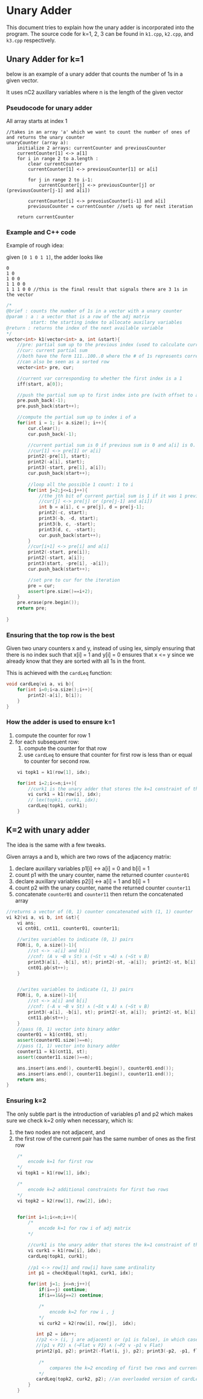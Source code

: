 # Unary Adder
This document tries to explain how the unary adder is incorporated into the program. 
The source code for k=1, 2, 3 can be found in `k1.cpp`, `k2.cpp`, and `k3.cpp` respectively. 
## Unary Adder for k=1
below is an example of a unary adder that counts the number of 1s in a given vector. 

It uses nC2 auxillary variables where n is the length of the given vector 

### Pseudocode for unary adder

All array starts at index 1

```
//takes in an array 'a' which we want to count the number of ones of and returns the unary counter
unaryCounter (array a):
	initialize 2 arrays: currentCounter and previousCounter
	currentCounter[1] <-> a[1]
	for i in range 2 to a.length :
		clear currentCounter
		currentCounter[1] <-> previousCounter[1] or a[i]
		
		for j in range 2 to i-1:
			currentCounter[j] <-> previousCounter[j] or (previousCounter[j-1] and a[i])
		
		currentCounter[i] <-> prevoiusCounter[i-1] and a[i]
		previousCounter = currentCounter //sets up for next iteration
		
	return currentCounter
```

### Example and C++ code

Example of rough idea: 

given `[0 1 0 1 1]`, the adder looks like

```
0
1 0
1 0 0
1 1 0 0
1 1 1 0 0 //this is the final result that signals there are 3 1s in the vector
```
```cpp
/*
@brief : counts the number of 1s in a vector with a unary counter
@param : a : a vector that is a row of the adj matrix
         start: the starting index to allocate auxilary variables
@return : returns the index of the next available variable
*/
vector<int> k1(vector<int> a, int &start){
    //pre: partial sum up to the previous index (used to calculate current partial sum)
    //cur: current partial sum
    //both have the form 111..100..0 where the # of 1s represents correspond to the number of ones up to the current index
    //can also be seen as a sorted row
    vector<int> pre, cur;

    //current var corresponding to whether the first index is a 1
    iff(start, a[0]);

    //push the partial sum up to first index into pre (with offset to avoid using index 0 of pre)
    pre.push_back(-1);
    pre.push_back(start++);

    //compute the partial sum up to index i of a
    for(int i = 1; i< a.size(); i++){
        cur.clear();
        cur.push_back(-1);

        //current partial sum is 0 if previous sum is 0 and a[i] is 0. 
        //cur[1] <-> pre[1] or a[i]
        print2(-pre[1], start);
        print2(-a[i], start);
        print3(-start, pre[1], a[i]);
        cur.push_back(start++);
        
        //loop all the possible 1 count: 1 to i
        for(int j=2;j<=i;j++){
            //the jth bit of current partial sum is 1 if it was 1 previously or it was 1 in the j-1th bit and a[i] is 1
            //cur[j] <-> pre[j] or (pre[j-1] and a[i])
            int b = a[i], c = pre[j], d = pre[j-1];
            print2(-c, start);
            print3(-b, -d, start);
            print3(b, c, -start);
            print3(d, c, -start);
            cur.push_back(start++);
        }
        //cur[i+1] <-> pre[i] and a[i]
        print2(-start, pre[i]);
        print2(-start, a[i]);
        print3(start, -pre[i], -a[i]);
        cur.push_back(start++);

        //set pre to cur for the iteration
        pre = cur;
        assert(pre.size()==i+2);
    }
    pre.erase(pre.begin());
    return pre;
    
}
```
### Ensuring that the top row is the best

Given two unary counters x and y, instead of using lex, simply ensuring that there is no index such that x[i] = 1 and y[i] = 0 ensures that x <= y since we already know that they are sorted with all 1s in the front. 

This is achieved with the `cardLeq` function:

```cpp
void cardLeq(vi a, vi b){
    for(int i=0;i<a.size();i++){
        print2(-a[i], b[i]);
    }
}
```

### How the adder is used to ensure k=1

1. compute the counter for row 1
2. for each subsequent row:
   1. compute the counter for that row
   2. use `cardLeq` to ensure that counter for first row is less than or equal to counter for second row. 

```cpp
	vi topk1 = k1(row[1], idx);

    for(int i=2;i<=n;i++){
        //curk1 is the unary adder that stores the k=1 constraint of the current row. 
        vi curk1 = k1(row[i], idx);
        // lex(topk1, curk1, idx);
        cardLeq(topk1, curk1);
    }
```



## K=2 with unary adder

The idea is the same with a few tweaks. 

Given arrays a and b, which are two rows of the adjacency matrix:

1. declare auxillary variables p1[i] <-> a[i] = 0 and b[i] = 1
2. count p1 with the unary counter, name the returned counter `counter01`
3. declare auxillary variables p2[i] <-> a[i] = 1 and b[i] = 1
4. count p2 with the unary counter, name the returned counter `counter11`
5. concatenate `counter01` and `counter11` then return the concatenated array

```cpp
//returns a vector of (0, 1) counter concatenated with (1, 1) counter
vi k2(vi a, vi b, int &st){
    vi ans;
    vi cnt01, cnt11, counter01, counter11;

    //writes variables to indicate (0, 1) pairs
    FOR(i, 0, a.size()-1){
        //st <-> -a[i] and b[i]
        //cnf: (A ∨ ¬B ∨ St) ∧ (¬St ∨ ¬A) ∧ (¬St ∨ B)
        print3(a[i], -b[i], st); print2(-st, -a[i]);  print2(-st, b[i]);
        cnt01.pb(st++);
    }


    //writes variables to indicate (1, 1) pairs
    FOR(i, 0, a.size()-1){
        //st <-> a[i] and b[i]
        //cnf: (-A ∨ ¬B ∨ St) ∧ (¬St ∨ A) ∧ (¬St ∨ B)
        print3(-a[i], -b[i], st); print2(-st, a[i]);  print2(-st, b[i]);
        cnt11.pb(st++);
    }
    //pass (0, 1) vector into binary adder
    counter01 = k1(cnt01, st);
    assert(counter01.size()==n);
    //pass (1, 1) vector into binary adder
    counter11 = k1(cnt11, st);
    assert(counter11.size()==n);

    ans.insert(ans.end(), counter01.begin(), counter01.end());
    ans.insert(ans.end(), counter11.begin(), counter11.end());
    return ans;
}
```

### Ensuring k=2

The only subtle part is the introduction of variables p1 and p2 which makes sure we check k=2 only when necessary, which is:

1. the two nodes are not adjacent, and
2. the first row of the current pair has the same number of ones as the first row

```cpp
	/*
        encode k=1 for first row
    */
    vi topk1 = k1(row[1], idx);

    /*
        encode k=2 additional constraints for first two rows
    */
    vi topk2 = k2(row[1], row[2], idx); 


    for(int i=1;i<=n;i++){
        /*
            encode k=1 for row i of adj matrix
        */

        //curk1 is the unary adder that stores the k=1 constraint of the current row. 
        vi curk1 = k1(row[i], idx);
        cardLeq(topk1, curk1);
        
        //p1 <-> row[1] and row[i] have same ardinality
        int p1 = checkEqual(topk1, curk1, idx);

        for(int j=1; j<=n;j++){
            if(i==j) continue;
            if(i==1&&j==2) continue;

            /*
                encode k=2 for row i , j
            */
            vi curk2 = k2(row[i], row[j],  idx);

           int p2 = idx++;
           //p2 <-> (i, j are adjacent) or (p1 is false), in which case we don't need to check anymore
           //(p1 ∨ P2) ∧ (¬Flat ∨ P2) ∧ (¬P2 ∨ -p1 ∨ Flat)
           print2(p1, p2); print2(-flat(i, j), p2); print3(-p2, -p1, flat(i, j));
            
            /*
                compares the k=2 encoding of first two rows and current pair of rows iff p2 is false. 
            */
           cardLeq(topk2, curk2, p2); //an overloaded version of cardLeq that only reinforces if p2 is false
        }
    }
```





